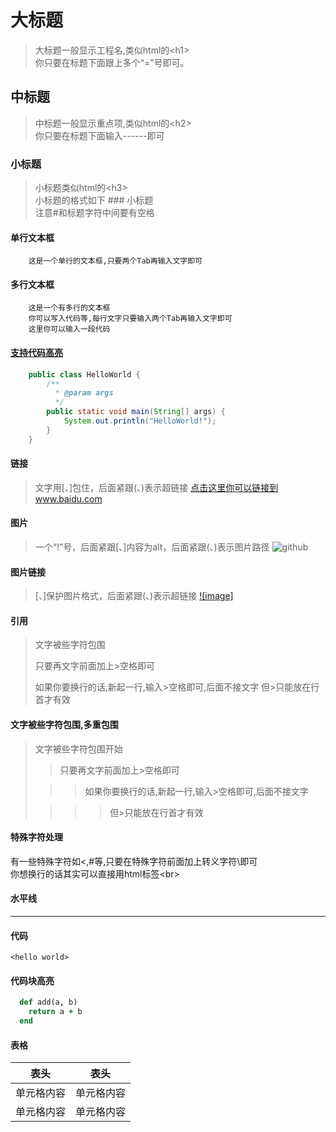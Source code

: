 大标题
======
> 大标题一般显示工程名,类似html的\<h1\><br>
> 你只要在标题下面跟上多个“=”号即可。


中标题
------
> 中标题一般显示重点项,类似html的\<h2\><br>
> 你只要在标题下面输入------即可  


### 小标题
> 小标题类似html的\<h3\><br>
> 小标题的格式如下 ### 小标题<br>
> 注意#和标题字符中间要有空格  


#### 单行文本框  
        这是一个单行的文本框,只要两个Tab再输入文字即可  


#### 多行文本框    
        这是一个有多行的文本框  
        你可以写入代码等,每行文字只要输入两个Tab再输入文字即可  
        这里你可以输入一段代码  


#### [支持代码高亮](https://highlightjs.org/static/demo/)
```java
    public class HelloWorld {
        /**
          * @param args
          */
        public static void main(String[] args) {
            System.out.println("HelloWorld!");
        }
    }
```


#### 链接
> 文字用[、]包住，后面紧跟(、)表示超链接
[点击这里你可以链接到www.baidu.com](http://www.baidu.com)<br>


#### 图片
> 一个“!”号，后面紧跟[、]内容为alt，后面紧跟(、)表示图片路径
![github](http://github.com/unicorn.png "github")


#### 图片链接 
> [、]保护图片格式，后面紧跟(、)表示超链接
[![image]](http://www.github.com/)


#### 引用
> 文字被些字符包围
>  
> 只要再文字前面加上>空格即可
>  
> 如果你要换行的话,新起一行,输入>空格即可,后面不接文字
> 但>只能放在行首才有效
  
#### 文字被些字符包围,多重包围  
> 文字被些字符包围开始
>
> > 只要再文字前面加上>空格即可
>  
> > > 如果你要换行的话,新起一行,输入>空格即可,后面不接文字
>  
> > > > 但>只能放在行首才有效
  
#### 特殊字符处理  
有一些特殊字符如<,#等,只要在特殊字符前面加上转义字符\即可<br>
你想换行的话其实可以直接用html标签\<br\>


#### 水平线
******


#### 代码
`<hello world>`


#### 代码块高亮
```ruby
  def add(a, b)
    return a + b
  end
```


#### 表格
表头    |   表头
-------------   |   -------------
单元格内容  |   单元格内容
单元格内容  |   单元格内容


